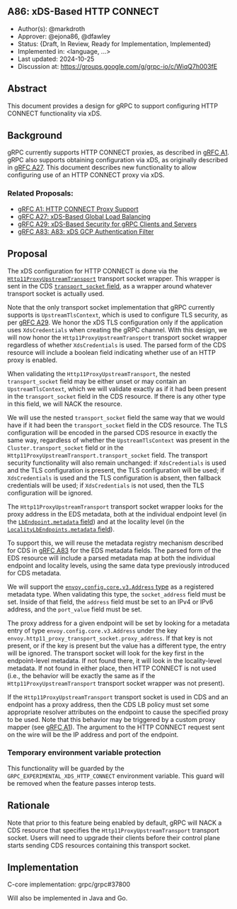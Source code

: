 A86: xDS-Based HTTP CONNECT
----
* Author(s): @markdroth
* Approver: @ejona86, @dfawley
* Status: {Draft, In Review, Ready for Implementation, Implemented}
* Implemented in: <language, ...>
* Last updated: 2024-10-25
* Discussion at: https://groups.google.com/g/grpc-io/c/WiqQ7h003fE

## Abstract

This document provides a design for gRPC to support configuring HTTP
CONNECT functionality via xDS.

## Background

gRPC currently supports HTTP CONNECT proxies, as described in [gRFC A1].
gRPC also supports obtaining configuration via xDS, as originally
described in [gRFC A27].  This document describes new functionality to
allow configuring use of an HTTP CONNECT proxy via xDS.

### Related Proposals: 
* [gRFC A1: HTTP CONNECT Proxy Support][gRFC A1]
* [gRFC A27: xDS-Based Global Load Balancing][gRFC A27]
* [gRFC A29: xDS-Based Security for gRPC Clients and Servers][gRFC A29]
* [gRFC A83: A83: xDS GCP Authentication Filter][gRFC A83]

[gRFC A1]: A1-http-connect-proxy-support.md
[gRFC A27]: A27-xds-global-load-balancing.md
[gRFC A29]: A29-xds-tls-security.md
[gRFC A83]: A83-xds-gcp-authn-filter.md

## Proposal

The xDS configuration for HTTP CONNECT is done via the
[`Http11ProxyUpstreamTransport`](https://github.com/envoyproxy/envoy/blob/d6120f3c769e70c988ddcc5c7e9cbc2737b5f63c/api/envoy/extensions/transport_sockets/http_11_proxy/v3/upstream_http_11_connect.proto#L36)
transport socket wrapper.  This wrapper is sent in the CDS [`transport_socket`
field](https://github.com/envoyproxy/envoy/blob/d6120f3c769e70c988ddcc5c7e9cbc2737b5f63c/api/envoy/config/cluster/v3/cluster.proto#L1099),
as a wrapper around whatever transport socket is actually used.

Note that the only transport socket implementation that gRPC currently
supports is `UpstreamTlsContext`, which is used to configure TLS
security, as per [gRFC A29].  We honor the xDS TLS configuration only if
the application uses `XdsCredentials` when creating the gRPC channel.
With this design, we will now honor the `Http11ProxyUpstreamTransport`
transport socket wrapper regardless of whether `XdsCredentials` is used.
The parsed form of the CDS resource will include a boolean field
indicating whether use of an HTTP proxy is enabled.

When validating the `Http11ProxyUpstreamTransport`, the nested
`transport_socket` field may be either unset or may contain an
`UpstreamTlsContext`, which we will validate exactly as if it had been
present in the `transport_socket` field in the CDS resource.  If there
is any other type in this field, we will NACK the resource.

We will use the nested `transport_socket` field the same way that we would
have if it had been the `transport_socket` field in the CDS resource.
The TLS configuration will be encoded in the parsed CDS resource in
exactly the same way, regardless of whether the `UpstreamTlsContext`
was present in the `Cluster.transport_socket` field or in the
`Http11ProxyUpstreamTransport.transport_socket` field.  The transport
security functionality will also remain unchanged: if `XdsCredentials`
is used and the TLS configuration is present, the TLS configuration will
be used; if `XdsCredentials` is used and the TLS configuration is absent,
then fallback credentials will be used; if `XdsCredentials` is not used,
then the TLS configuration will be ignored.

The `Http11ProxyUpstreamTransport` transport socket
wrapper looks for the proxy address in the EDS metadata,
both at the individual endpoint level (in the [`LbEndpoint.metadata`
field](https://github.com/envoyproxy/envoy/blob/d6120f3c769e70c988ddcc5c7e9cbc2737b5f63c/api/envoy/config/endpoint/v3/endpoint_components.proto#L122))
and at the locality level (in the [`LocalityLbEndpoints.metadata`
field](https://github.com/envoyproxy/envoy/blob/d6120f3c769e70c988ddcc5c7e9cbc2737b5f63c/api/envoy/config/endpoint/v3/endpoint_components.proto#L165)).

To support this, we will reuse the metadata registry mechanism described
for CDS in [gRFC A83] for the EDS metadata fields.  The parsed form
of the EDS resource will include a parsed metadata map at both the
individual endpoint and locality levels, using the same data type
previously introduced for CDS metadata.

We will support the [`envoy.config.core.v3.Address`
type](https://github.com/envoyproxy/envoy/blob/d6120f3c769e70c988ddcc5c7e9cbc2737b5f63c/api/envoy/config/core/v3/address.proto#L175)
as a registered metadata type.  When validating this type, the
`socket_address` field must be set.  Inside of that field, the `address`
field must be set to an IPv4 or IPv6 address, and the `port_value` field
must be set.

The proxy address for a given endpoint will be set by looking for a
metadata entry of type `envoy.config.core.v3.Address` under the key
`envoy.http11_proxy_transport_socket.proxy_address`.  If that key is not
present, or if the key is present but the value has a different type,
the entry will be ignored.  The transport socket will look for the key
first in the endpoint-level metadata.  If not found there, it will look
in the locality-level metadata.  If not found in either place, then HTTP
CONNECT is not used (i.e., the behavior will be exactly the same as if the
`Http11ProxyUpstreamTransport` transport socket wrapper was not present).

If the `Http11ProxyUpstreamTransport` transport socket is used in CDS and
an endpoint has a proxy address, then the CDS LB policy must set some
appropriate resolver attributes on the endpoint to cause the specified
proxy to be used.  Note that this behavior may be triggered by a custom
proxy mapper (see [gRFC A1]).  The argument to the HTTP CONNECT request
sent on the wire will be the IP address and port of the endpoint.

### Temporary environment variable protection

This functionality will be guarded by the
`GRPC_EXPERIMENTAL_XDS_HTTP_CONNECT` environment variable.  This guard
will be removed when the feature passes interop tests.

## Rationale

Note that prior to this feature being enabled by default, gRPC will NACK a
CDS resource that specifies the `Http11ProxyUpstreamTransport` transport
socket.  Users will need to upgrade their clients before their control
plane starts sending CDS resources containing this transport socket.

## Implementation

C-core implementation: grpc/grpc#37800

Will also be implemented in Java and Go.
